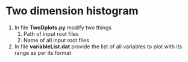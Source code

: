 # Two dimension histogram 

1. In file **TwoDplots.py** modify two things
	1. Path of input root files
	2. Name of all input root files
2. In file **variableList.dat** provide the list of all variables to plot with its range as per its format

